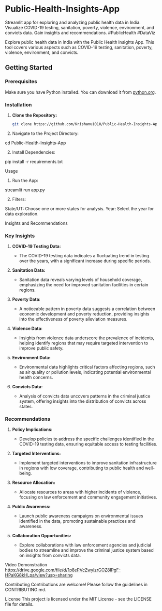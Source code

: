 # Public-Health-Insights-App
Streamlit app for exploring and analyzing public health data in India. Visualize COVID-19 testing, sanitation, poverty, violence, environment, and convicts data. Gain insights and recommendations. #PublicHealth #DataViz


Explore public health data in India with the Public Health Insights App. This tool covers various aspects such as COVID-19 testing, sanitation, poverty, violence, environment, and convicts.

## Getting Started

### Prerequisites

Make sure you have Python installed. You can download it from [python.org](https://www.python.org/downloads/).

### Installation

1. **Clone the Repository:**

   ```bash
   git clone https://github.com/Krishanu1010/Public-Health-Insights-App.git
   
1. Navigate to the Project Directory:

cd Public-Health-Insights-App

2. Install Dependencies:

pip install -r requirements.txt

Usage

1. Run the App:

streamlit run app.py

2. Filters:

State/UT: Choose one or more states for analysis.
Year: Select the year for data exploration.

Insights and Recommendations

### Key Insights

1. **COVID-19 Testing Data:**
   - The COVID-19 testing data indicates a fluctuating trend in testing over the years, with a significant increase during specific periods.

2. **Sanitation Data:**
   - Sanitation data reveals varying levels of household coverage, emphasizing the need for improved sanitation facilities in certain regions.

3. **Poverty Data:**
   - A noticeable pattern in poverty data suggests a correlation between economic development and poverty reduction, providing insights into the effectiveness of poverty alleviation measures.

4. **Violence Data:**
   - Insights from violence data underscore the prevalence of incidents, helping identify regions that may require targeted intervention to improve public safety.

5. **Environment Data:**
   - Environmental data highlights critical factors affecting regions, such as air quality or pollution levels, indicating potential environmental health concerns.

6. **Convicts Data:**
   - Analysis of convicts data uncovers patterns in the criminal justice system, offering insights into the distribution of convicts across states.

### Recommendations

1. **Policy Implications:**
   - Develop policies to address the specific challenges identified in the COVID-19 testing data, ensuring equitable access to testing facilities.

2. **Targeted Interventions:**
   - Implement targeted interventions to improve sanitation infrastructure in regions with low coverage, contributing to public health and well-being.

3. **Resource Allocation:**
   - Allocate resources to areas with higher incidents of violence, focusing on law enforcement and community engagement initiatives.

4. **Public Awareness:**
   - Launch public awareness campaigns on environmental issues identified in the data, promoting sustainable practices and awareness.

5. **Collaboration Opportunities:**
   - Explore collaborations with law enforcement agencies and judicial bodies to streamline and improve the criminal justice system based on insights from convicts data.



Video Demonstration
https://drive.google.com/file/d/1p8ePVcZwylzrGOZ8lPgF-HPaKG8kHLpa/view?usp=sharing

Contributing
Contributions are welcome! Please follow the guidelines in CONTRIBUTING.md.

License
This project is licensed under the MIT License - see the LICENSE file for details.
